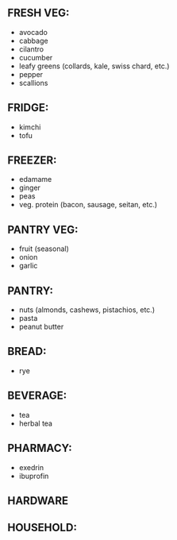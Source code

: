## FRESH VEG:
- avocado
- cabbage
- cilantro
- cucumber
- leafy greens (collards, kale, swiss chard, etc.)
- pepper
- scallions

## FRIDGE:
- kimchi
- tofu

## FREEZER:
- edamame
- ginger
- peas
- veg. protein (bacon, sausage, seitan, etc.)

## PANTRY VEG:
- fruit (seasonal)
- onion
- garlic

## PANTRY:
- nuts (almonds, cashews, pistachios, etc.)
- pasta
- peanut butter

## BREAD:
- rye

## BEVERAGE:
- tea
- herbal tea

## PHARMACY:
- exedrin
- ibuprofin

## HARDWARE

## HOUSEHOLD:
